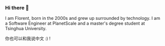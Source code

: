### Hi there 👋

I am Florent, born in the 2000s and grew up surrounded by technology. I am a Software Engineer at PlanetScale and a master's degree student at Tsinghua University.

你也可以和我说中文 :) !
